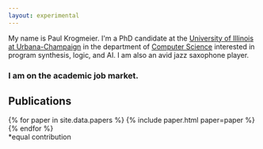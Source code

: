 ```yaml
---
layout: experimental
---
```


My name is Paul Krogmeier. I'm a PhD candidate at the [University of
Illinois at Urbana-Champaign][uiuc] in the department of [Computer
Science][cs] interested in program synthesis, logic, and AI. I am also
an avid jazz saxophone player.

<h3 id="job">I am on the academic job market.</h3>

[uiuc]: https://illinois.edu/
[cs]: https://cs.illinois.edu/

## Publications

<section id="papers">
{% for paper in site.data.papers %}
{% include paper.html paper=paper %}
{% endfor %}

<br>
*equal contribution
</section>
